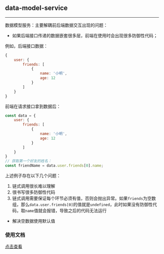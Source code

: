 ## data-model-service
----------------------------

数据模型服务：主要解耦前后端数据交互出现的问题：

* 如果后端接口传递的数据嵌套很多层，前端在使用时会出现很多防御性代码；

例如，后端接口数据：
```javascript
{
    user: {
        friends: [
            {
                name: '小明',
                age: 12
            }
        ]
    }
}
```
前端在请求接口拿到数据后：
```javascript
const data = {
    user: {
        friends: [
            {
                name: '小明',
                age: 12
            }
        ]
    }
}
// 获取第一个好友的姓名：
const friendName = data.user.friends[0].name;
```
上述例子存在以下几个问题：<br>

1. 链式调用很长难以理解
2. 很书写很多防御性代码
3. 链式调用需要保证每个环节必须有值，否则会抛出异常。如果`friends`为空数组，那么`data.user.friends[0]`的值就是`undefined`，此时如果没有防御性代码，取`name`值就会报错，导致之后的代码无法运行

* 解决空数据使用默认值

### 使用文档

[点击查看](./docs/usual.md)



